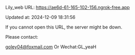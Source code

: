 Lily_web URL: https://ae6d-61-165-102-156.ngrok-free.app

Updated at: 2024-12-09 18:31:56

If you cannot open this URL, the server might be down.

Please contact: 

goley04@foxmail.com Or Wechat:GL_yeaH
